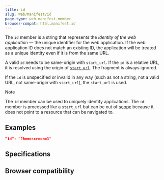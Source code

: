 ```yaml
---
title: id
slug: Web/Manifest/id
page-type: web-manifest-member
browser-compat: html.manifest.id
---
```




The `id` member is a string that represents the _identity of the web application_ — the unique identifier for the web application. If the web application ID does not match an existing ID, the application will be treated as a unique identity even if it is from the same URL.

A valid `id` needs to be same-origin with `start_url`. If the `id` is a relative URL, it is resolved using the origin of [`start_url`](/Web/Manifest/start_url). The fragment is always ignored.

If the `id` is unspecified or invalid in any way (such as not a string, not a valid URL, not same-origin with `start_url`), the `start_url` is used.

> [!NOTE]
> The `id` member can be used to uniquely identify applications. The `id` member is processed like a `start_url` but can be out of [scope](/Web/Manifest/scope) because it does not point to a resource that can be navigated to.

## Examples

```json
"id": "?homescreen=1"
```

## Specifications



## Browser compatibility


